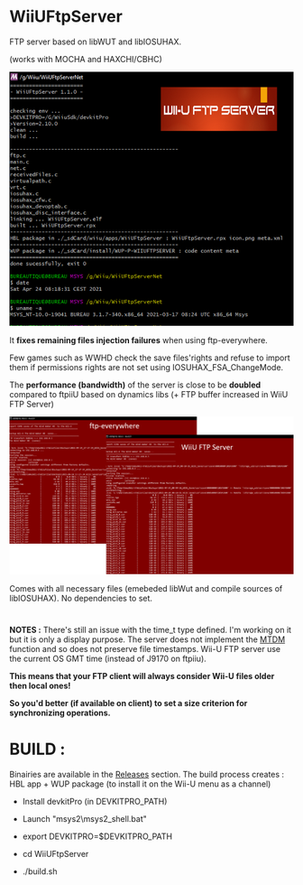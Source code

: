 # WiiUFtpServer
FTP server based on libWUT and libIOSUHAX.

(works with MOCHA and HAXCHI/CBHC)

<p align="center">
  <img src="WiiUFtpServer.png">
</p>


It **fixes remaining files injection failures** when using ftp-everywhere.

Few games such as WWHD check the save files'rights and refuse to import them if permissions rights are not set using IOSUHAX_FSA_ChangeMode.

The **performance (bandwidth)** of the server is close to be **doubled** compared to ftpiiU based on dynamics libs (+ FTP buffer increased in WiiU FTP Server)

<p align="center">
  <img src="bandwith.png">
</p>

Comes with all necessary files (emebeded libWut and compile sources of libIOSUHAX). 
No dependencies to set.

#

**NOTES :**
There's still an issue with the time_t type defined. I'm working on it but it is only a display purpose. 
The server does not implement the [MTDM](https://support.solarwinds.com/SuccessCenter/s/article/Enable-the-MDTM-command-to-preserve-the-original-time-stamp-of-uploaded-files?language=en_US) function and so does not preserve file timestamps.
Wii-U FTP server use the current OS GMT time (instead of J9170 on ftpiiu).

**This means that your FTP client will always consider Wii-U files older then local ones!**

**So you'd better (if available on client) to set a size criterion for synchronizing operations.**


#
# BUILD :

Binairies are available in the [Releases](https://github.com/Laf111/WiiUFtpServer/releases/latest) section.
The build process creates : HBL app + WUP package (to install it on the Wii-U menu as a channel)


- Install devkitPro (in DEVKITPRO_PATH)

- Launch "msys2\msys2_shell.bat"

- export DEVKITPRO=$DEVKITPRO_PATH

- cd WiiUFtpServer

- ./build.sh

